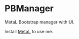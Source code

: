 # PBManager
MetaL Bootstrap manager with UI.

Install [MetaL](https://github.com/carolahp/MetaL) to use me.
